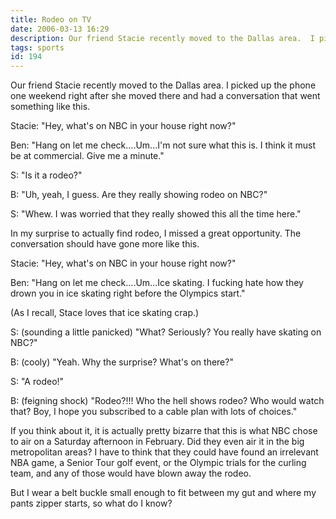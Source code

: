 ```yaml
---
title: Rodeo on TV
date: 2006-03-13 16:29
description: Our friend Stacie recently moved to the Dallas area.  I picked up the phone one weekend right after she moved there and had a conversation that went something like this.  Stacie:  "Hey, what's on NBC in your house right now?"
tags: sports
id: 194
---
```

Our friend Stacie recently moved to the Dallas area.  I picked up the phone one weekend right after she moved there and had a conversation that went something like this.

Stacie:  "Hey, what's on NBC in your house right now?"

Ben:  "Hang on let me check....Um...I'm not sure what this is.  I think it must be at commercial.  Give me a minute."

S:  "Is it a rodeo?"

B:  "Uh, yeah, I guess.  Are they really showing rodeo on NBC?"

S:  "Whew.  I was worried that they really showed this all the time here."

In my surprise to actually find rodeo, I missed a great opportunity.  The conversation should have gone more like this.

Stacie:  "Hey, what's on NBC in your house right now?"

Ben:  "Hang on let me check....Um...Ice skating.  I fucking hate how they drown you in ice skating right before the Olympics start."

(As I recall, Stace loves that ice skating crap.)

S:  (sounding a little panicked) "What?  Seriously?  You really have skating on NBC?"

B:  (cooly) "Yeah.  Why the surprise?  What's on there?"

S:  "A rodeo!"

B:  (feigning shock)  "Rodeo?!!!  Who the hell shows rodeo?  Who would watch that?  Boy, I hope you subscribed to a cable plan with lots of choices."

If you think about it, it is actually pretty bizarre that this is what NBC chose to air on a Saturday afternoon in February.  Did they even air it in the big metropolitan areas?  I have to think that they could have found an irrelevant NBA game, a Senior Tour golf event, or the Olympic trials for the curling team, and any of those would have blown away the rodeo.

But I wear a belt buckle small enough to fit between my gut and where my pants zipper starts, so what do I know?


